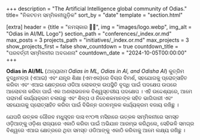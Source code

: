+++
description = "The Artificial Intelligence global community of Odias."
title= "ନିକଟତମ ସମ୍ମିଳନୀଗୁଡ଼ିକ"
sort_by = "date"
template = "section.html"
    
[extra]
header = {title = "ନମସ୍କାର 🙏🏼", img = "images/logo.webp", img_alt = "Odias in AI/ML Logo"}
section_path = "conferences/_index.or.md"
max_posts = 3
projects_path = "initiatives/_index.or.md"
max_projects = 3
show_projects_first = false
show_countdown = true
countdown_title = "ପରବର୍ତ୍ତୀ ସମ୍ମିଳନୀର ଅବଗଣନା"
countdown_date = "2024-10-05T00:00:00"
+++

**Odias in AI/ML** (*ଅନ୍ୟନାମ Odias in ML, Odias in AI, and Odisha AI*) କୁତ୍ରିମ ବୁଦ୍ଧିମତ୍ତା (ଏଆଇ) ଏବଂ ଯନ୍ତ୍ର ଶିକ୍ଷା (ଏମଏଲ)ରେ ବିଚାର ବିମର୍ଶ, ସହଯୋଗକୁ ପ୍ରୋତ୍ସାହିତ କରିବା ଏବଂ ଏଆଇ କ୍ଷେତ୍ରରେ ଓଡିଆ ଲୋକଙ୍କ ଉପସ୍ଥିତି ବୃଦ୍ଧି ପାଇଁ ପଦକ୍ଷେପ ଉପରେ ଆଲୋଚନା କରିବା ପାଇଁ ଏକ ଅଣଲାଭଜନକ ବିଶ୍ୱସ୍ତରୀୟ ପଦକ୍ଷେପ । ଏହି ଉଦ୍ଦେଶ୍ୟରେ, ଆମେ ପରାମର୍ଶ କାର୍ଯ୍ୟକ୍ରମ ଚଳାଉଛୁ ଏବଂ ଶିଳ୍ପ ଓ ନିବେଶକମାନଙ୍କ ସହିତ ଭାଗିଦାରୀ ଏବଂ ସହଯୋଗକୁ ପ୍ରୋତ୍ସାହିତ କରିବା ପାଇଁ ବିଭିନ୍ନ ଗଠନମୂଳକ କାର୍ଯ୍ୟକ୍ରମ ବଜାୟ ରଖିଛୁ ।

ଯେପରି ଉତ୍କଳ ଗୌରବ ମଧୁସୂଦନ ଦାସ ୧୯୦୩ ମସିହାରେ ଉତ୍କଳ ସମ୍ମିଳନୀରେ ସମସ୍ତ ଓଡ଼ିଆଙ୍କୁ ଓଡ଼ିଶା ରାଜ୍ୟରେ ଏକାଠି କରିବା ପାଇଁ ଅଭିଯାନ ଆରମ୍ଭ କରିଥିଲେ, ସେହିଭଳି ସମଗ୍ର ବିଶ୍ୱରେ ଏଆଇ କ୍ଷେତ୍ରରେ ଥିବା ସମସ୍ତ ଓଡିଆଙ୍କୁ ଏକାଠି କରିବାକୁ ଆମେ ଲକ୍ଷ୍ୟ ରଖିଛୁ ।